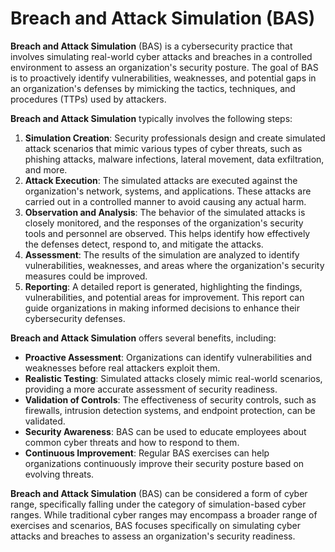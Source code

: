# Breach and Attack Simulation (BAS)

**Breach and Attack Simulation** (BAS) is a cybersecurity practice that involves simulating real-world cyber attacks and breaches in a controlled environment to assess an organization's security posture. The goal of BAS is to proactively identify vulnerabilities, weaknesses, and potential gaps in an organization's defenses by mimicking the tactics, techniques, and procedures (TTPs) used by attackers.

**Breach and Attack Simulation** typically involves the following steps:

1. **Simulation Creation**: Security professionals design and create simulated attack scenarios that mimic various types of cyber threats, such as phishing attacks, malware infections, lateral movement, data exfiltration, and more.
2. **Attack Execution**: The simulated attacks are executed against the organization's network, systems, and applications. These attacks are carried out in a controlled manner to avoid causing any actual harm.
3. **Observation and Analysis**: The behavior of the simulated attacks is closely monitored, and the responses of the organization's security tools and personnel are observed. This helps identify how effectively the defenses detect, respond to, and mitigate the attacks.
4. **Assessment**: The results of the simulation are analyzed to identify vulnerabilities, weaknesses, and areas where the organization's security measures could be improved.
5. **Reporting**: A detailed report is generated, highlighting the findings, vulnerabilities, and potential areas for improvement. This report can guide organizations in making informed decisions to enhance their cybersecurity defenses.

**Breach and Attack Simulation** offers several benefits, including:

- **Proactive Assessment**: Organizations can identify vulnerabilities and weaknesses before real attackers exploit them.
- **Realistic Testing**: Simulated attacks closely mimic real-world scenarios, providing a more accurate assessment of security readiness.
- **Validation of Controls**: The effectiveness of security controls, such as firewalls, intrusion detection systems, and endpoint protection, can be validated.
- **Security Awareness**: BAS can be used to educate employees about common cyber threats and how to respond to them.
- **Continuous Improvement**: Regular BAS exercises can help organizations continuously improve their security posture based on evolving threats.

**Breach and Attack Simulation** (BAS) can be considered a form of cyber range, specifically falling under the category of simulation-based cyber ranges. While traditional cyber ranges may encompass a broader range of exercises and scenarios, BAS focuses specifically on simulating cyber attacks and breaches to assess an organization's security readiness.
